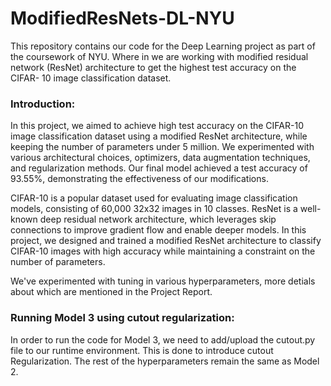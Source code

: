 # ModifiedResNets-DL-NYU
This repository contains our code for the Deep Learning project as part of the coursework of NYU. Where in we are working with modified residual network (ResNet) architecture to get the highest test accuracy on the CIFAR- 10 image classification dataset.

### Introduction:
In this project, we aimed to achieve high test accuracy on the CIFAR-10 image classification dataset using a modified ResNet architecture, while keeping the number of parameters under 5 million. We experimented with various architectural choices, optimizers, data augmentation techniques, and regularization methods. Our final model achieved a test accuracy of 93.55%, demonstrating the effectiveness of our modifications.

CIFAR-10 is a popular dataset used for evaluating image classification models, consisting of 60,000 32x32 images in 10 classes. ResNet is a well-known deep residual network architecture, which leverages skip connections to improve gradient flow and enable deeper models. In this project, we designed and trained a modified ResNet architecture to classify CIFAR-10 images with high accuracy while maintaining a constraint on the number of parameters.

We've experimented with tuning in various hyperparameters, more detials about which are mentioned in the Project Report.

### Running Model 3 using cutout regularization:
In order to run the code for Model 3, we need to add/upload the cutout.py file to our runtime environment. This is done to introduce cutout Regularization. The rest of the hyperparameters remain the same as Model 2.
